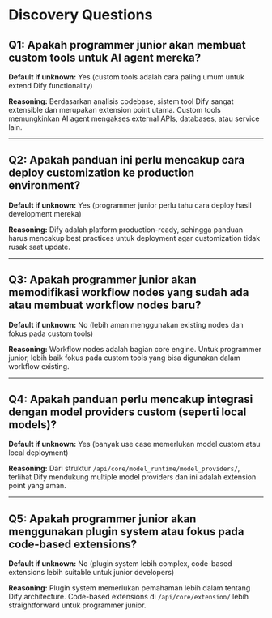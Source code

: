 # Discovery Questions

## Q1: Apakah programmer junior akan membuat custom tools untuk AI agent mereka?
**Default if unknown:** Yes (custom tools adalah cara paling umum untuk extend Dify functionality)

**Reasoning:** Berdasarkan analisis codebase, sistem tool Dify sangat extensible dan merupakan extension point utama. Custom tools memungkinkan AI agent mengakses external APIs, databases, atau service lain.

---

## Q2: Apakah panduan ini perlu mencakup cara deploy customization ke production environment?
**Default if unknown:** Yes (programmer junior perlu tahu cara deploy hasil development mereka)

**Reasoning:** Dify adalah platform production-ready, sehingga panduan harus mencakup best practices untuk deployment agar customization tidak rusak saat update.

---

## Q3: Apakah programmer junior akan memodifikasi workflow nodes yang sudah ada atau membuat workflow nodes baru?
**Default if unknown:** No (lebih aman menggunakan existing nodes dan fokus pada custom tools)

**Reasoning:** Workflow nodes adalah bagian core engine. Untuk programmer junior, lebih baik fokus pada custom tools yang bisa digunakan dalam workflow existing.

---

## Q4: Apakah panduan perlu mencakup integrasi dengan model providers custom (seperti local models)?
**Default if unknown:** Yes (banyak use case memerlukan model custom atau local deployment)

**Reasoning:** Dari struktur `/api/core/model_runtime/model_providers/`, terlihat Dify mendukung multiple model providers dan ini adalah extension point yang aman.

---

## Q5: Apakah programmer junior akan menggunakan plugin system atau fokus pada code-based extensions?
**Default if unknown:** No (plugin system lebih complex, code-based extensions lebih suitable untuk junior developers)

**Reasoning:** Plugin system memerlukan pemahaman lebih dalam tentang Dify architecture. Code-based extensions di `/api/core/extension/` lebih straightforward untuk programmer junior.